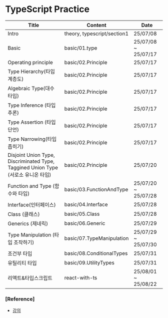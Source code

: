 # TypeScript Practice

| Title                                                                             | Content                     | Date                |
| --------------------------------------------------------------------------------- | --------------------------- | ------------------- |
| Intro                                                                             | theory, typescript/section1 | 25/07/08            |
| Basic                                                                             | basic/01.type               | 25/07/08 ~ 25/07/17 |
| Operating principle                                                               | basic/02.Principle          | 25/07/17            |
| Type Hierarchy(타입 계층도)                                                       | basic/02.Principle          | 25/07/17            |
| Algebraic Type(대수 타입)                                                         | basic/02.Principle          | 25/07/17            |
| Type Inference (타입 추론)                                                        | basic/02.Principle          | 25/07/17            |
| Type Assertion (타입 단언)                                                        | basic/02.Principle          | 25/07/17            |
| Type Narrowing(타입 좁히기)                                                       | basic/02.Principle          | 25/07/17            |
| Disjoint Union Type, Discriminated Type, Taggined Union Type (서로소 유니온 타입) | basic/02.Principle          | 25/07/20            |
| Function and Type (함수와 타입)                                                   | basic/03.FunctionAndType    | 25/07/20 ~ 25/07/28 |
| Interface(인터페이스)                                                             | basic/04.Interface          | 25/07/28            |
| Class (클래스)                                                                    | basic/05.Class              | 25/07/28            |
| Generics (제네릭)                                                                 | basic/06.Generic            | 25/07/29            |
| Type Manipulation (타입 조작하기)                                                 | basic/07.TypeManipulation   | 25/07/29 ~ 25/07/30 |
| 조건부 타입                                                                       | basic/08.ConditionalTypes   | 25/07/31            |
| 유틸리티 타입                                                                     | basic/09.UtilityTypes       | 25/07/31            |
| 리액트&타입스크립트                                                               | react-with-ts               | 25/08/01 ~ 25/08/22 |

### [Reference]

- [강의](https://www.inflearn.com/course/%ED%95%9C%EC%9E%85-%ED%81%AC%EA%B8%B0-%ED%83%80%EC%9E%85%EC%8A%A4%ED%81%AC%EB%A6%BD%ED%8A%B8?srsltid=AfmBOopAfJa6Dz1Xe4SERFU397xg8SRr7X8rxc1VUmpwblNChQSmxCnV)
